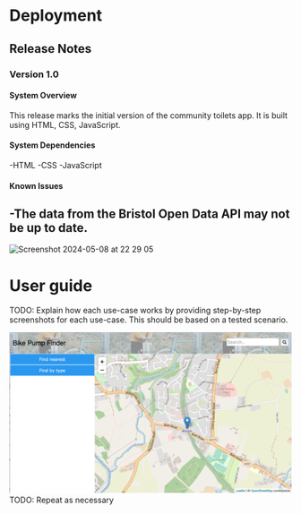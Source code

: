 # Deployment

## Release Notes
### Version 1.0

#### System Overview
This release marks the initial version of the community toilets app. It is built using  HTML, CSS, JavaScript.

#### System Dependencies
-HTML
-CSS
-JavaScript

#### Known Issues
-The data from the Bristol Open Data API may not be up to date.
-

<img width="709" alt="Screenshot 2024-05-08 at 22 29 05" src="https://github.com/ZainabMB/ZainabMB.github.io/assets/148769002/43d51af2-908d-42d5-b9cd-830b8ff23f3b">


# User guide
TODO: Explain how each use-case works by providing step-by-step screenshots for each use-case. This should be based on a tested scenario.

![Insert screenshots here](images/screenshot.png)
TODO: Repeat as necessary
